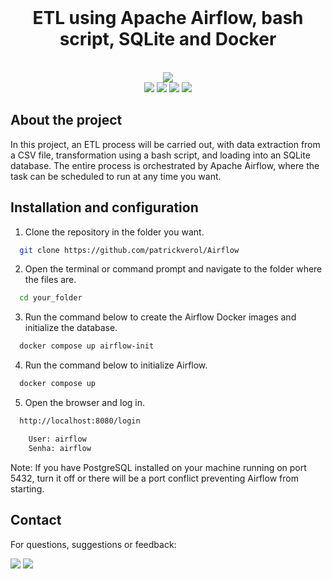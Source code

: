 <br>
  <h1 align="center">
    ETL using Apache Airflow, bash script, SQLite and Docker
  </h1>
</br>

<div align="center">
    <a><img src="https://github.com/patrickverol/Airflow/assets/102604896/c09f111f-12bf-4771-81cc-d18e8f5fa691"></a> 
</div>

<div align="center">
    <a href = "https://www.python.org/" target="_blank"><img src="https://img.shields.io/badge/Python-14354C?style=for-the-badge&logo=python&logoColor=white" target="_blank"></a> 
    <a href = "https://airflow.apache.org/docs/"><img src="https://img.shields.io/badge/Apache%20Airflow-017CEE?style=for-the-badge&logo=Apache%20Airflow&logoColor=white" target="_blank"></a>
    <a href = "https://docs.docker.com/"><img src="https://img.shields.io/badge/docker-%230db7ed.svg?style=for-the-badge&logo=docker&logoColor=white" target="_blank"></a>
    <a href = "https://www.sqlite.org/docs.html"><img src="https://img.shields.io/badge/sqlite-%2307405e.svg?style=for-the-badge&logo=sqlite&logoColor=white" target="_blank"></a>
</div> 

## About the project

In this project, an ETL process will be carried out, with data extraction from a CSV file, transformation using a bash script, and loading into an SQLite database. The entire process is orchestrated by Apache Airflow, where the task can be scheduled to run at any time you want.

## Installation and configuration

  1. Clone the repository in the folder you want.

```bash
  git clone https://github.com/patrickverol/Airflow
```
  2. Open the terminal or command prompt and navigate to the folder where the files are.

```bash
  cd your_folder
```
  3. Run the command below to create the Airflow Docker images and initialize the database.
```bash
  docker compose up airflow-init
```
  4. Run the command below to initialize Airflow.

```bash
  docker compose up
```
  5. Open the browser and log in.
```bash
  http://localhost:8080/login

    User: airflow
    Senha: airflow
```
Note: If you have PostgreSQL installed on your machine running on port 5432, turn it off or there will be a port conflict preventing Airflow from starting.

## Contact

For questions, suggestions or feedback:

<div>
    <a href="https://www.linkedin.com/in/patrick-verol/" target="_blank"><img src="https://img.shields.io/badge/-LinkedIn-%230077B5?style=for-the-badge&logo=linkedin&logoColor=white" target="_blank"></a> 
    <a href = "mailto:patrickverol@gmail.com"><img src="https://img.shields.io/badge/-Gmail-%23333?style=for-the-badge&logo=gmail&logoColor=white" target="_blank"></a>
</div> 
